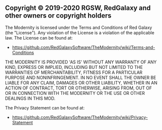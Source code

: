 ## Copyright &copy; 2019-2020 RGSW, RedGalaxy and other owners or copyright holders

The Modernity is licensed under the Terms and Conditions of Red Galaxy (the "License"). Any violation of the License is a violation of the applicable law. The License can be found at:

- https://github.com/RedGalaxySoftware/TheModernity/wiki/Terms-and-Conditions

THE MODERNITY IS PROVIDED 'AS IS' WITHOUT ANY WARRANTY OF ANY KIND, EXPRESS OR IMPLIED, INCLUDING BUT NOT LIMITED TO THE WARRANTIES OF MERCHANTABILITY, FITNESS FOR A PARTICULAR PURPOSE AND NONINFRINGEMENT. IN NO EVENT SHALL THE OWNER BE LIABLE FOR ANY CLAIM, DAMAGES OR OTHER LIABILITY, WHETHER IN AN ACTION OF CONTRACT, TORT OR OTHERWISE, ARISING FROM, OUT OF OR IN CONNECTION WITH THE MODERNITY OR THE USE OR OTHER DEALINGS IN THIS MOD.

The Privacy Statement can be found at:

- https://github.com/RedGalaxySoftware/TheModernity/wiki/Privacy-Statement